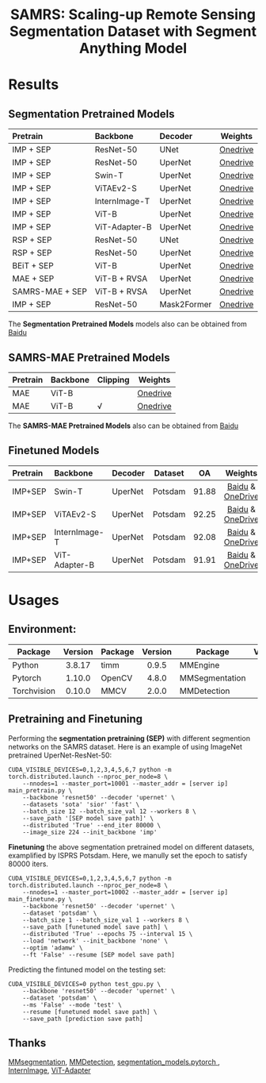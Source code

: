 
<h1 align="center"> SAMRS: Scaling-up Remote Sensing Segmentation Dataset with Segment Anything Model </h1>

# Results

## Segmentation Pretrained Models

| Pretrain | Backbone | Decoder | Weights |
| :----- | :----- | :----- | :-----:|
| IMP + SEP | ResNet-50 | UNet | [Onedrive](https://1drv.ms/u/s!AimBgYV7JjTlgclq6p_ic9dg8QhMtg?e=dRmqdy) |
| IMP + SEP | ResNet-50 | UperNet | [Onedrive](https://1drv.ms/u/s!AimBgYV7JjTlgclrvwsXrhGR0kN0tg?e=fbE39F) | 
| IMP + SEP | Swin-T | UperNet | [Onedrive](https://1drv.ms/u/s!AimBgYV7JjTlgclvnpQmjnm8feMr3Q?e=cvNLgb) | 
| IMP + SEP | ViTAEv2-S | UperNet | [Onedrive](https://1drv.ms/u/s!AimBgYV7JjTlgcluCxAmKWYwjEi44g?e=3yXpFZ) |
| IMP + SEP | InternImage-T | UperNet | [Onedrive](https://1drv.ms/u/s!AimBgYV7JjTlgclttXw6eAw_xI8y9Q?e=odCb5A) |
| IMP + SEP | ViT-B | UperNet | [Onedrive](https://1drv.ms/u/s!AimBgYV7JjTlgclxUGEZ4aIY5oR3gg?e=p1S93m) |
| IMP + SEP | ViT-Adapter-B | UperNet | [Onedrive](https://1drv.ms/u/s!AimBgYV7JjTlgclyZSfoCA0BMnFiQw?e=TLt1qI) | 
| RSP + SEP | ResNet-50 | UNet | [Onedrive](https://1drv.ms/u/s!AimBgYV7JjTlgclpSeyfreAN0hO66Q?e=6r7tjp)  | 
| RSP + SEP | ResNet-50 | UperNet | [Onedrive](https://1drv.ms/u/s!AimBgYV7JjTlgclsik11TTIT7L_VWw?e=nF8ws4) | 
| BEiT + SEP | ViT-B | UperNet | [Onedrive](https://1drv.ms/u/s!AimBgYV7JjTlgclw8bK-fkLZTQq_sA?e=WpDKbd) |
| MAE  + SEP | ViT-B + RVSA | UperNet | [Onedrive](https://1drv.ms/u/s!AimBgYV7JjTlgcl0gojng2CzeHVohQ?e=Ynr6Aq)  | 
| SAMRS-MAE + SEP | ViT-B + RVSA | UperNet | [Onedrive](https://1drv.ms/u/s!AimBgYV7JjTlgcl1XGhIPz9NIfBSqg?e=9sovVo) | 
| IMP + SEP | ResNet-50 | Mask2Former | [Onedrive](https://1drv.ms/u/s!AimBgYV7JjTlgclzhjljnG4Q2S2xKQ?e=I8jcOw) |

The **Segmentation Pretrained Models** models also can be obtained from [Baidu](https://pan.baidu.com/s/1vACMeDX8PS4qzEWYw7oNPg?pwd=vgkp) 

## SAMRS-MAE Pretrained Models

| Pretrain | Backbone | Clipping | Weights |
| :----- | :----- | :----- | :-----:|
| MAE | ViT-B |   | [Onedrive](https://1drv.ms/u/s!AimBgYV7JjTlgcl2bCi1g_0oI0A9Qw?e=D5uqI4) | 
| MAE | ViT-B | √  | [Onedrive](https://1drv.ms/u/s!AimBgYV7JjTlgcl318C5gq17UQgzOA?e=IDkLIh) |

The **SAMRS-MAE Pretrained Models** also can be obtained from [Baidu](https://pan.baidu.com/s/17zgTUxghgFghmhB1X4h0wA?pwd=vrxs) 


## Finetuned Models

| Pretrain | Backbone | Decoder | Dataset | OA | Weights | Dataset | mIOU | Weights |
| :----- | :----- | :----- | :-----:| :-----:| :-----:| :-----:| :-----:| :-----:|
| IMP+SEP | Swin-T | UperNet | Potsdam |  91.88 | [Baidu](https://pan.baidu.com/s/1j7ydyfuHGTL-rONrkknidQ?pwd=pw8q) & [OneDrive](https://1drv.ms/f/s!AimBgYV7JjTlgctx-Rx-OULGwW6JyA?e=AUfudd) | isAID |  64.25 | [Baidu](https://pan.baidu.com/s/1j7ydyfuHGTL-rONrkknidQ?pwd=pw8q) & [OneDrive](https://1drv.ms/f/s!AimBgYV7JjTlgctx-Rx-OULGwW6JyA?e=AUfudd) |
| IMP+SEP | ViTAEv2-S | UperNet | Potsdam |  92.25 | [Baidu](https://pan.baidu.com/s/1j7ydyfuHGTL-rONrkknidQ?pwd=pw8q) & [OneDrive](https://1drv.ms/f/s!AimBgYV7JjTlgctx-Rx-OULGwW6JyA?e=AUfudd) | isAID |  66.26 | [Baidu](https://pan.baidu.com/s/1j7ydyfuHGTL-rONrkknidQ?pwd=pw8q) & [OneDrive](https://1drv.ms/f/s!AimBgYV7JjTlgctx-Rx-OULGwW6JyA?e=AUfudd) |
| IMP+SEP | InternImage-T | UperNet | Potsdam |  92.08 | [Baidu](https://pan.baidu.com/s/1j7ydyfuHGTL-rONrkknidQ?pwd=pw8q) & [OneDrive](https://1drv.ms/f/s!AimBgYV7JjTlgctx-Rx-OULGwW6JyA?e=AUfudd) | isAID |  66.05 | [Baidu](https://pan.baidu.com/s/1j7ydyfuHGTL-rONrkknidQ?pwd=pw8q) & [OneDrive](https://1drv.ms/f/s!AimBgYV7JjTlgctx-Rx-OULGwW6JyA?e=AUfudd) |
| IMP+SEP | ViT-Adapter-B | UperNet | Potsdam |  91.91 | [Baidu](https://pan.baidu.com/s/1j7ydyfuHGTL-rONrkknidQ?pwd=pw8q) & [OneDrive](https://1drv.ms/f/s!AimBgYV7JjTlgctx-Rx-OULGwW6JyA?e=AUfudd) | - |  - | - |


# Usages

## Environment:
| Package | Version | Package | Version | Package | Version |
| ----- | :-----: | ----- | :-----: | ----- | :-----: |
| Python | 3.8.17 | timm | 0.9.5 | MMEngine | 0.8.4 |
| Pytorch | 1.10.0 | OpenCV | 4.8.0 | MMSegmentation |1.0.0 |
| Torchvision | 0.10.0 | MMCV | 2.0.0 | MMDetection | 3.1.0 |

## Pretraining and Finetuning

Performing the **segmentation pretraining (SEP)** with different segmention networks on the SAMRS dataset. Here is an example of using ImageNet pretrained UperNet-ResNet-50:

```
CUDA_VISIBLE_DEVICES=0,1,2,3,4,5,6,7 python -m torch.distributed.launch --nproc_per_node=8 \
    --nnodes=1 --master_port=10001 --master_addr = [server ip] main_pretrain.py \
    --backbone 'resnet50' --decoder 'upernet' \
    --datasets 'sota' 'sior' 'fast' \
    --batch_size 12 --batch_size_val 12 --workers 8 \
    --save_path '[SEP model save path]' \
    --distributed 'True' --end_iter 80000 \
    --image_size 224 --init_backbone 'imp'
```

**Finetuning** the above segmentation pretrained model on different datasets, examplified by ISPRS Potsdam. Here, we manully set the epoch to satisfy 80000 iters.

```
CUDA_VISIBLE_DEVICES=0,1,2,3,4,5,6,7 python -m torch.distributed.launch --nproc_per_node=8 \
    --nnodes=1 --master_port=10002 --master_addr = [server ip] main_finetune.py \
    --backbone 'resnet50' --decoder 'upernet' \
    --dataset 'potsdam' \
    --batch_size 1 --batch_size_val 1 --workers 8 \
    --save_path [funetuned model save path] \
    --distributed 'True' --epochs 75 --interval 15 \
    --load 'network' --init_backbone 'none' \
    --optim 'adamw' \
    --ft 'False' --resume [SEP model save path]
```

Predicting the fintuned model on the testing set:

```
CUDA_VISIBLE_DEVICES=0 python test_gpu.py \
    --backbone 'resnet50' --decoder 'upernet' \
    --dataset 'potsdam' \
    --ms 'False' --mode 'test' \
    --resume [funetuned model save path] \
    --save_path [prediction save path]
```

## Thanks

[MMsegmentation](https://github.com/open-mmlab/mmsegmentation), [MMDetection](https://github.com/open-mmlab/mmdetection), [segmentation_models.pytorch
](https://github.com/qubvel/segmentation_models.pytorch), [InternImage](https://github.com/OpenGVLab/InternImage), [ViT-Adapter](https://github.com/czczup/ViT-Adapter)
